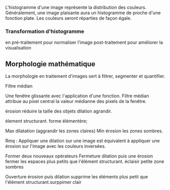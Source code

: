L'histogramme d'une image représente la distribution des couleurs.
Généralement, une image plaisante aura un histogramme de proche d'une fonction plate. Les couleurs seront réparties de façon égale.

### Transformation d'histogramme

en pré-traitement pour normaliser l’image
post-traitement pour améliorer la visualisation

## Morphologie mathématique

La morphologie en traitement d'images sert à filtrer,  segmenter et quantifier.

Filtre médian 

Une fenêtre glissante avec l'application d'une fonction.
Filtre médian attribue au pixel central la valeur médianne des pixels de la fenêtre.

érosion réduire la taille des objets
dilation agrandir.

élement structurant. forme élémentère;

Max  dilatation (aggrandir les zones claires)
Min érosion les zones sombres.

Rmq : Appliquer une dilation sur une image est équivalent à appliquer une érosion sur l'image avec les couleurs inversées.

Former deux nouveaux opérateurs
Fermeture dilation puis une érosion 
fermer les espaces plus petits que l'élément structurant.
éclaisir petite zone sombres

Ouverture érosion puis dilation supprime les éléments plus petit que l'élément structurant.surppimer clair
